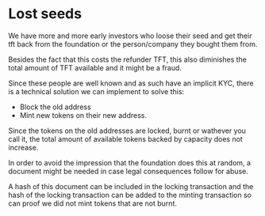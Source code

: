 # Lost seeds

We have more and more early investors who loose their seed and get their tft back from the foundation or the person/company they bought them from.

Besides the fact that this costs the refunder TFT, this also diminishes the total amount of TFT available and it might be a fraud.

Since these people are well known and as such have an implicit KYC, there is a technical solution we can implement to solve this:

- Block the old address
- Mint new tokens on their new address.

Since the tokens on the old addresses are locked, burnt or wathever you call it, the total amount of available tokens backed by capacity does not increase.

In order to avoid the impression that the foundation does this at random, a document might be needed in case legal consequences follow for abuse.

A hash of this document can be included in the locking transaction and the hash of the locking transaction can be added to the minting transaction so can proof we did not mint tokens that are not burnt.
